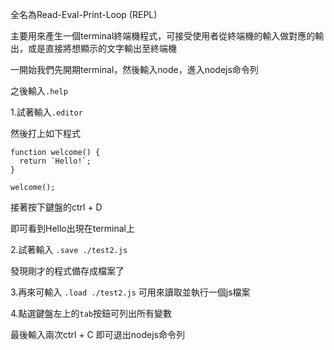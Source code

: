 全名為Read-Eval-Print-Loop (REPL)

主要用來產生一個terminal終端機程式，可接受使用者從終端機的輸入做對應的輸出，或是直接將想顯示的文字輸出至終端機


一開始我們先開期terminal，然後輸入node，進入nodejs命令列

之後輸入`.help`

1.試著輸入`.editor`

然後打上如下程式

```
function welcome() {
  return `Hello!`;
}

welcome();
```
接著按下鍵盤的ctrl + D

即可看到Hello出現在terminal上

2.試著輸入 `.save ./test2.js`

發現剛才的程式備存成檔案了

3.再來可輸入  `.load ./test2.js`
可用來讀取並執行一個js檔案

4.點選鍵盤左上的`tab`按鈕可列出所有變數


最後輸入兩次ctrl + C 即可退出nodejs命令列
